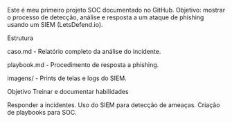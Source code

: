 Este é meu primeiro projeto SOC documentado no GitHub.
Objetivo: mostrar o processo de detecção, análise e resposta a um ataque de phishing usando um SIEM (LetsDefend.io).

Estrutura

caso.md - Relatório completo da análise do incidente.

playbook.md - Procedimento de resposta a phishing.

imagens/ - Prints de telas e logs do SIEM.

Objetivo
Treinar e documentar habilidades

Responder a incidentes.
Uso do SIEM para detecção de ameaças.
Criação de playbooks para SOC.
